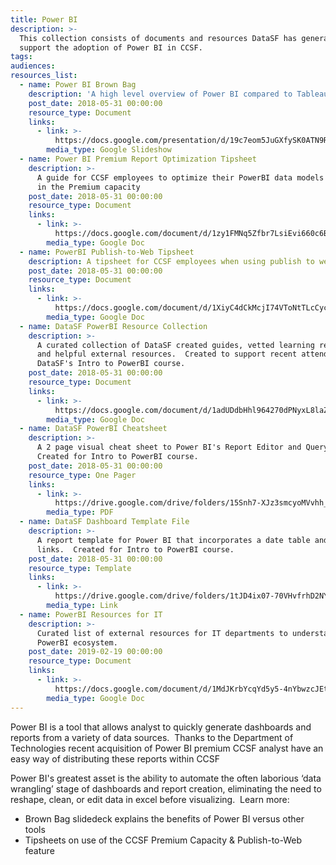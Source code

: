 ```yaml
---
title: Power BI
description: >-
  This collection consists of documents and resources DataSF has generated to
  support the adoption of Power BI in CCSF.
tags:
audiences:
resources_list:
  - name: Power BI Brown Bag
    description: 'A high level overview of Power BI compared to Tableau, Excel, and R.'
    post_date: 2018-05-31 00:00:00
    resource_type: Document
    links:
      - link: >-
          https://docs.google.com/presentation/d/19c7eom5JuGXfySK0ATN9RyWjWx13vH8WhP_guQD8uBQ/edit?usp=sharing
        media_type: Google Slideshow
  - name: Power BI Premium Report Optimization Tipsheet
    description: >-
      A guide for CCSF employees to optimize their PowerBI data models for use
      in the Premium capacity
    post_date: 2018-05-31 00:00:00
    resource_type: Document
    links:
      - link: >-
          https://docs.google.com/document/d/1zy1FMNq5Zfbr7LsiEvi660c6BIs8BbLdkvPwr4dr08g/edit?usp=sharing
        media_type: Google Doc
  - name: PowerBI Publish-to-Web Tipsheet
    description: A tipsheet for CCSF employees when using publish to web feature in PowerBI
    post_date: 2018-05-31 00:00:00
    resource_type: Document
    links:
      - link: >-
          https://docs.google.com/document/d/1XiyC4dCkMcjI74VToNtTLcCyc8FOtAcw_EfG7Df6nPc/edit?usp=sharing
        media_type: Google Doc
  - name: DataSF PowerBI Resource Collection
    description: >-
      A curated collection of DataSF created guides, vetted learning resources,
      and helpful external resources.  Created to support recent attendees of
      DataSF's Intro to PowerBI course.
    post_date: 2018-05-31 00:00:00
    resource_type: Document
    links:
      - link: >-
          https://docs.google.com/document/d/1adUDdbHhl964270dPNyxL8laZgNGkpVwxLdLNWE65Vw/edit?usp=sharing
        media_type: Google Doc
  - name: DataSF PowerBI Cheatsheet
    description: >-
      A 2 page visual cheat sheet to Power BI's Report Editor and Query Editor. 
      Created for Intro to PowerBI course.
    post_date: 2018-05-31 00:00:00
    resource_type: One Pager
    links:
      - link: >-
          https://drive.google.com/drive/folders/15Snh7-XJz3smcyoMVvhh_0kdFUWAv26H?usp=sharing
        media_type: PDF
  - name: DataSF Dashboard Template File
    description: >-
      A report template for Power BI that incorporates a date table and helpful
      links.  Created for Intro to PowerBI course.
    post_date: 2018-05-31 00:00:00
    resource_type: Template
    links:
      - link: >-
          https://drive.google.com/drive/folders/1tJD4ix07-70VHvfrhD2NYaUor0c-PwF6?usp=sharing
        media_type: Link
  - name: PowerBI Resources for IT
    description: >-
      Curated list of external resources for IT departments to understand the
      PowerBI ecosystem.
    post_date: 2019-02-19 00:00:00
    resource_type: Document
    links:
      - link: >-
          https://docs.google.com/document/d/1MdJKrbYcqYd5y5-4nYbwzcJEtkXZQBlDbKW-kxtsJyY/edit?usp=sharing
        media_type: Google Doc
---
```


Power BI is a tool that allows analyst to quickly generate dashboards and reports from a variety of data sources.  Thanks to the Department of Technologies recent acquisition of Power BI premium CCSF analyst have an easy way of distributing these reports within CCSF

Power BI's greatest asset is the ability to automate the often laborious ‘data wrangling’ stage of dashboards and report creation, eliminating the need to reshape, clean, or edit data in excel before visualizing.  Learn more:

* Brown Bag slidedeck explains the benefits of Power BI versus other tools
* Tipsheets on use of the CCSF Premium Capacity & Publish-to-Web feature